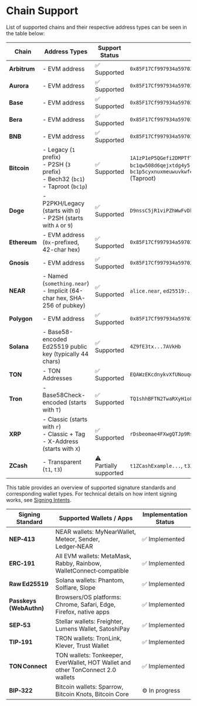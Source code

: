 # Chain Support

List of supported chains and their respective address types can be seen in the table below:

| Chain      | Address Types                                                                                             | Support Status       | Example Address                                    |
|------------|-----------------------------------------------------------------------------------------------------------|-----------------------|----------------------------------------------------|
| **Arbitrum** | - EVM address                                                                                           | ✅ Supported           | `0x85F17Cf997934a597031b2E18a9aB6ebD4B9f6a4`       |
| **Aurora**   | - EVM address                                                                                           | ✅ Supported           | `0x85F17Cf997934a597031b2E18a9aB6ebD4B9f6a4`       |
| **Base**     | - EVM address                                                                                           | ✅ Supported           | `0x85F17Cf997934a597031b2E18a9aB6ebD4B9f6a4`       |
| **Bera**     | - EVM address                                                                                           | ✅ Supported           | `0x85F17Cf997934a597031b2E18a9aB6ebD4B9f6a4`       |
| **BNB**      | - EVM address                                                                                           | ✅ Supported           | `0x85F17Cf997934a597031b2E18a9aB6ebD4B9f6a4`       |
| **Bitcoin**  | - Legacy (`1` prefix) <br> - P2SH (`3` prefix) <br> - Bech32 (`bc1`) <br> - Taproot (`bc1p`)            | ✅ Supported           | `1A1zP1eP5QGefi2DMPTfTL5SLmv7DivfNa` (Legacy) <br> `bc1qw508d6qejxtdg4y5r3zarvary0c5xw7kygt080` (Bech32) <br> `bc1p5cyxnuxmeuwuvkwfem96llyr29s8l68p7z6zgt7zdkv3g7zv3qvqz6z8h7` (Taproot) |
| **Doge**     | - P2PKH/Legacy (starts with `D`) <br> - P2SH (starts with `A` or `9`)                                   | ✅ Supported           | `D9nssC5jR1viPZhWwFvDkjYpJZYJVydN8k`               |
| **Ethereum** | - EVM address (`0x`-prefixed, 42-char hex)                                                              | ✅ Supported           | `0x85F17Cf997934a597031b2E18a9aB6ebD4B9f6a4`       |
| **Gnosis**   | - EVM address                                                                                           | ✅ Supported           | `0x85F17Cf997934a597031b2E18a9aB6ebD4B9f6a4`       |
| **NEAR**     | - Named (`something.near`) <br> - Implicit (64-char hex, SHA-256 of pubkey)                             | ✅ Supported           | `alice.near`, `ed25519:...`                        |
| **Polygon**  | - EVM address                                                                                           | ✅ Supported           | `0x85F17Cf997934a597031b2E18a9aB6ebD4B9f6a4`       |
| **Solana**   | - Base58-encoded Ed25519 public key (typically 44 chars)                                                | ✅ Supported           | `4Z9fE3tx...7AVkHb`                                |
| **TON**      | - TON Addresses                                                                                         | ✅ Supported           | `EQAWzEKcdnykvXfUNouqdS62tvrp32bCxuKS6eQrS6ISgcLo`  |
| **Tron**     | - Base58Check-encoded (starts with `T`)                                                                 | ✅ Supported           | `TQ1shhBFTN2TwaRXyH1oLyCz3Yvfbzgmbk`               |
| **XRP**      | - Classic (starts with `r`)   <br> - Classic + Tag <br> - X-Address (starts with `X`)                   | ✅ Supported           | `rDsbeomae4FXwgQTJp9Rs64Qg9vDiTCdBv`               |
| **ZCash**    | - Transparent (`t1`, `t3`)                                                                              | ⚠️ Partially supported | `t1ZCashExample...`, `t3ZCashExample...`           |


This table provides an overview of supported signature standards and corresponding wallet types. For technical details on how intent signing works, see [Signing Intents](https://docs.near-intents.org/near-intents/market-makers/verifier/signing-intents).

| Signing Standard      | Supported Wallets / Apps                                                 | Implementation Status         |
|-----------------------|--------------------------------------------------------------------------|-------------------------------|
| **NEP‑413**           | NEAR wallets: MyNearWallet, Meteor, Sender, Ledger‑NEAR                  | ✅ Implemented                |
| **ERC‑191**           | All EVM wallets: MetaMask, Rabby, Rainbow, WalletConnect‑compatible      | ✅ Implemented                |
| **Raw Ed25519**       | Solana wallets: Phantom, Solflare, Slope                                 | ✅ Implemented                |
| **Passkeys (WebAuthn)** | Browsers/OS platforms: Chrome, Safari, Edge, Firefox, native apps      | ✅ Implemented                |
| **SEP‑53**            | Stellar wallets: Freighter, Lumens Wallet, SatoshiPay                    | ✅ Implemented                |
| **TIP‑191**           | TRON wallets: TronLink, Klever, Trust Wallet                             | ✅ Implemented                |
| **TON Connect**       | TON wallets: Tonkeeper, EverWallet, HOT Wallet and other TonConnect 2.0 wallets         | ✅ Implemented                |
| **BIP‑322**           | Bitcoin wallets: Sparrow, Bitcoin Knots, Bitcoin Core                    | ⚙️ In progress                |
